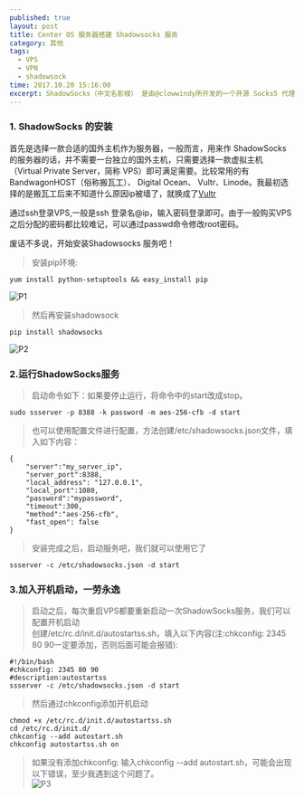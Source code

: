 ```yaml
---
published: true
layout: post
title: Center OS 服务器搭建 Shadowsocks 服务
category: 其他
tags:
  - VPS
  - VPN
  - shadowsock
time: 2017.10.20 15:16:00
excerpt: ShadowSocks（中文名影梭） 是由@clowwindy所开发的一个开源 Socks5 代理。在国内，由于GFW的存在，更多的使用者用它来上网。下面来记录一下在Center OS服务器上搭建Shadowsocks 服务的过程
---
```

### 1. ShadowSocks 的安装
首先是选择一款合适的国外主机作为服务器，一般而言，用来作 ShadowSocks 的服务器的话，并不需要一台独立的国外主机，只需要选择一款虚拟主机（Virtual Private Server，简称 VPS）即可满足需要。比较常用的有BandwagonHOST（俗称搬瓦工）、 Digital Ocean、 Vultr、Linode。我最初选择的是搬瓦工后来不知道什么原因ip被墙了，就换成了[Vultr](https://www.vultr.com/?ref=7229048)

通过ssh登录VPS,一般是ssh 登录名@ip，输入密码登录即可。由于一般购买VPS之后分配的密码都比较难记，可以通过passwd命令修改root密码。

废话不多说，开始安装Shadowsocks 服务吧！   
> 安装pip环境:  

```
yum install python-setuptools && easy_install pip    
```

![P1](http://llyangblog.cn/img/20171020P1.png)

> 然后再安装shadowsock   

```
pip install shadowsocks    
```   

![P2](http://llyangblog.cn/img/20171020P2.png)

### 2.运行ShadowSocks服务
> 启动命令如下：如果要停止运行，将命令中的start改成stop。

````
sudo ssserver -p 8388 -k password -m aes-256-cfb -d start
````   

> 也可以使用配置文件进行配置，方法创建/etc/shadowsocks.json文件，填入如下内容：

````   
{
    "server":"my_server_ip",
    "server_port":8388,
    "local_address": "127.0.0.1",
    "local_port":1080,
    "password":"mypassword",
    "timeout":300,
    "method":"aes-256-cfb",
    "fast_open": false
}
````
> 安装完成之后，启动服务吧，我们就可以使用它了

````
ssserver -c /etc/shadowsocks.json -d start
````

### 3.加入开机启动，一劳永逸
> 启动之后，每次重启VPS都要重新启动一次ShadowSocks服务，我们可以配置开机启动   
> 创建/etc/rc.d/init.d/autostartss.sh，填入以下内容(注:chkconfig: 2345 80 90一定要添加，否则后面可能会报错):

````
#!/bin/bash
#chkconfig: 2345 80 90
#description:autostartss
ssserver -c /etc/shadowsocks.json -d start
````
> 然后通过chkconfig添加开机启动

````
chmod +x /etc/rc.d/init.d/autostartss.sh
cd /etc/rc.d/init.d/
chkconfig --add autostart.sh
chkconfig autostartss.sh on
````
> 如果没有添加chkconfig: 输入chkconfig --add autostart.sh，可能会出现以下错误，至少我遇到这个问题了。   
![P3](http://llyangblog.cn/img/20171020P3.png)
